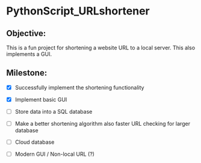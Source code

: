 # PythonScript_URLshortener

## Objective:
  This is a fun project for shortening a website URL to a local server. This also implements a GUI.
  
## Milestone:
  - [x] Successfully implement the shortening functionality
  - [x] Implement basic GUI
  - [ ] Store data into a SQL database
  - [ ] Make a better shortening algorithm also faster URL checking for larger database
  - [ ] Cloud database
  - [ ] Modern GUI / Non-local URL (?)
  

